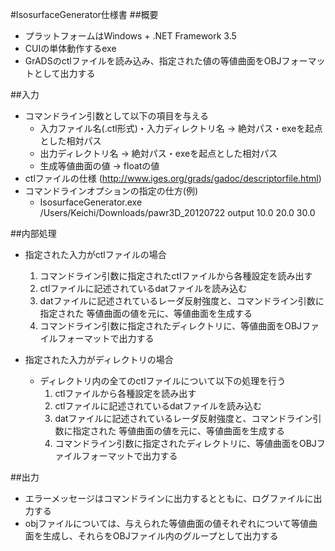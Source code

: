 #IsosurfaceGenerator仕様書
##概要
- プラットフォームはWindows + .NET Framework 3.5
- CUIの単体動作するexe
- GrADSのctlファイルを読み込み、指定された値の等値曲面をOBJフォーマットとして出力する

##入力
- コマンドライン引数として以下の項目を与える
	- 入力ファイル名(.ctl形式)・入力ディレクトリ名 -> 絶対パス・exeを起点とした相対パス
	- 出力ディレクトリ名 -> 絶対パス・exeを起点とした相対パス
	- 生成等値曲面の値 -> floatの値
- ctlファイルの仕様 (http://www.iges.org/grads/gadoc/descriptorfile.html)
- コマンドラインオプションの指定の仕方(例)
	- IsosurfaceGenerator.exe /Users/Keichi/Downloads/pawr3D_20120722 output 10.0 20.0 30.0

##内部処理
- 指定された入力がctlファイルの場合
	1. コマンドライン引数に指定されたctlファイルから各種設定を読み出す
	2. ctlファイルに記述されているdatファイルを読み込む
	3. datファイルに記述されているレーダ反射強度と、コマンドライン引数に指定された
	等値曲面の値を元に、等値曲面を生成する
	4. コマンドライン引数に指定されたディレクトリに、等値曲面をOBJファイルフォーマットで出力する

- 指定された入力がディレクトリの場合
	- ディレクトリ内の全てのctlファイルについて以下の処理を行う
		1. ctlファイルから各種設定を読み出す
		2. ctlファイルに記述されているdatファイルを読み込む
		3. datファイルに記述されているレーダ反射強度と、コマンドライン引数に指定された
		等値曲面の値を元に、等値曲面を生成する
		4. コマンドライン引数に指定されたディレクトリに、等値曲面をOBJファイルフォーマットで出力する

##出力
- エラーメッセージはコマンドラインに出力するとともに、ログファイルに出力する
- objファイルについては、与えられた等値曲面の値それぞれについて等値曲面を生成し、それらをOBJファイル内のグループとして出力する